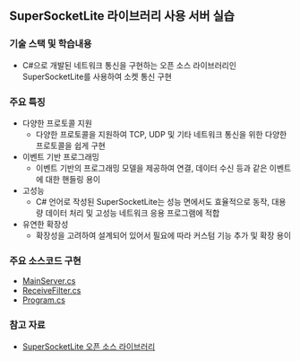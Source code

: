 ## SuperSocketLite 라이브러리 사용 서버 실습

### 기술 스택 및 학습내용
- C#으로 개발된 네트워크 통신을 구현하는 오픈 소스 라이브러리인 SuperSocketLite를 사용하여 소켓 통신 구현

### 주요 특징
- 다양한 프로토콜 지원
  - 다양한 프로토콜을 지원하여 TCP, UDP 및 기타 네트워크 통신을 위한 다양한 프로토콜을 쉽게 구현
- 이벤트 기반 프로그래밍
  - 이벤트 기반의 프로그래밍 모델을 제공하여 연결, 데이터 수신 등과 같은 이벤트에 대한 핸들링 용이
- 고성능
  - C# 언어로 작성된 SuperSocketLite는 성능 면에서도 효율적으로 동작, 대용량 데이터 처리 및 고성능 네트워크 응용 프로그램에 적합
- 유연한 확장성
  - 확장성을 고려하여 설계되어 있어서 필요에 따라 커스텀 기능 추가 및 확장 용이

### 주요 소스코드 구현
- [MainServer.cs](EchoServer/MainServer.cs)
- [ReceiveFilter.cs](EchoServer/ReceiveFilter.cs)
- [Program.cs](EchoServer/Program.cs)
 
### 참고 자료
- [SuperSocketLite 오픈 소스 라이브러리](https://github.com/jacking75/SuperSocketLite)
